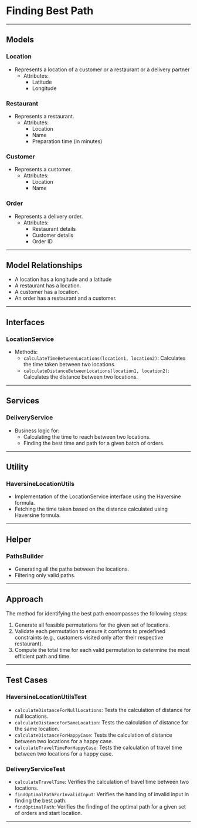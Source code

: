 # Finding Best Path

---

## Models

### Location
- Represents a location of a customer or a restaurant or a delivery partner
  - Attributes:
    - Latitude
    - Longitude

### Restaurant
- Represents a restaurant.
    - Attributes:
        - Location
        - Name
        - Preparation time (in minutes)

### Customer
- Represents a customer.
    - Attributes:
        - Location
        - Name

### Order
- Represents a delivery order.
    - Attributes:
        - Restaurant details
        - Customer details
        - Order ID

---

## Model Relationships
- A location has a longitude and a latitude
- A restaurant has a location.
- A customer has a location.
- An order has a restaurant and a customer.

---

## Interfaces

### LocationService
- Methods:
    - `calculateTimeBetweenLocations(location1, location2)`: Calculates the time taken between two locations.
    - `calculateDistanceBetweenLocations(location1, location2)`: Calculates the distance between two locations.

---

## Services

### DeliveryService
- Business logic for:
    - Calculating the time to reach between two locations.
    - Finding the best time and path for a given batch of orders.

---

## Utility

### HaversineLocationUtils
- Implementation of the LocationService interface using the Haversine formula.
- Fetching the time taken based on the distance calculated using Haversine formula.

---

## Helper

### PathsBuilder
- Generating all the paths between the locations.
- Filtering only valid paths.
---

## Approach

The method for identifying the best path encompasses the following steps:

1. Generate all feasible permutations for the given set of locations.
2. Validate each permutation to ensure it conforms to predefined constraints (e.g., customers visited only after their respective restaurant).
3. Compute the total time for each valid permutation to determine the most efficient path and time.
---

## Test Cases

### HaversineLocationUtilsTest
- `calculateDistanceForNullLocations`: Tests the calculation of distance for null locations.
- `calculateDistanceForSameLocation`: Tests the calculation of distance for the same location.
- `calculateDistanceForHappyCase`: Tests the calculation of distance between two locations for a happy case.
- `calculateTravelTimeForHappyCase`: Tests the calculation of travel time between two locations for a happy case.

### DeliveryServiceTest
- `calculateTravelTime`: Verifies the calculation of travel time between two locations.
- `findOptimalPathForInvalidInput`: Verifies the handling of invalid input in finding the best path.
- `findOptimalPath`: Verifies the finding of the optimal path for a given set of orders and start location.

---
